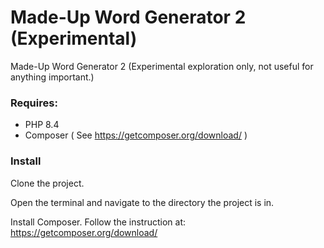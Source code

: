 # Made-Up Word Generator 2 (Experimental)

Made-Up Word Generator 2 (Experimental exploration only, not useful for anything important.)

### Requires:

- PHP 8.4
- Composer ( See https://getcomposer.org/download/ )

### Install

Clone the project.

Open the terminal and navigate to the directory the project is in.

Install Composer. Follow the instruction at: https://getcomposer.org/download/